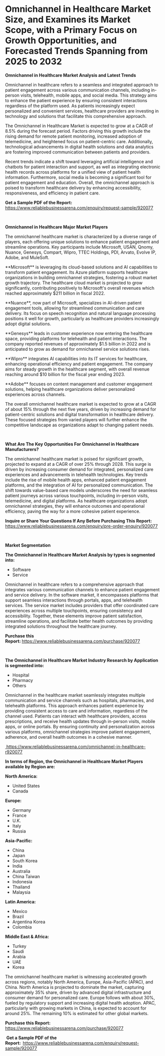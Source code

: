 <p><h1>Omnichannel in Healthcare Market Size, and Examines its Market Scope, with a Primary Focus on Growth Opportunities, and Forecasted Trends Spanning from 2025 to 2032</h1></p><p><strong>Omnichannel in Healthcare Market Analysis and Latest Trends</strong></p>
<p><p>Omnichannel in healthcare refers to a seamless and integrated approach to patient engagement across various communication channels, including in-person visits, telehealth, mobile apps, and social media. This strategy aims to enhance the patient experience by ensuring consistent interactions regardless of the platform used. As patients increasingly expect personalized and convenient services, healthcare providers are investing in technology and solutions that facilitate this comprehensive approach.</p><p>The Omnichannel in Healthcare Market is expected to grow at a CAGR of 8.5% during the forecast period. Factors driving this growth include the rising demand for remote patient monitoring, increased adoption of telemedicine, and heightened focus on patient-centric care. Additionally, technological advancements in digital health solutions and data analytics are fostering improved communication between patients and providers.</p><p>Recent trends indicate a shift toward leveraging artificial intelligence and chatbots for patient interaction and support, as well as integrating electronic health records across platforms for a unified view of patient health information. Furthermore, social media is becoming a significant tool for patient engagement and education. Overall, the omnichannel approach is poised to transform healthcare delivery by enhancing accessibility, responsiveness, and efficiency in patient care.</p></p>
<p><strong>Get a Sample PDF of the Report:&nbsp;</strong> <a href="https://www.reliablebusinessarena.com/enquiry/request-sample/920077?utm_campaign=3281&utm_medium=2&utm_source=Github&utm_content=ia&utm_term=17042025&utm_id=omnichannel-in-healthcare">https://www.reliablebusinessarena.com/enquiry/request-sample/920077</a></p>
<p>&nbsp;</p>
<p><strong>Omnichannel in Healthcare Major Market Players</strong></p>
<p><p>The omnichannel healthcare market is characterized by a diverse range of players, each offering unique solutions to enhance patient engagement and streamline operations. Key participants include Microsoft, USAN, Qnomy, Nuance, Genesys, Compart, Wipro, TTEC Holdings, PDI, Arvato, Evolve IP, Adobe, and MuleSoft.</p><p>**Microsoft** is leveraging its cloud-based solutions and AI capabilities to transform patient engagement. Its Azure platform supports healthcare organizations in building omnichannel strategies, fostering a robust market growth trajectory. The healthcare cloud market is projected to grow significantly, contributing positively to Microsoft's overall revenues which reached approximately $211 billion in fiscal 2022.</p><p>**Nuance**, now part of Microsoft, specializes in AI-driven patient engagement tools, allowing for streamlined communication and care delivery. Its focus on speech recognition and natural language processing positions it well for growth, particularly as healthcare providers increasingly adopt digital solutions. </p><p>**Genesys** leads in customer experience now entering the healthcare space, providing platforms for telehealth and patient interactions. The company reported revenues of approximately $1.5 billion in 2022 and is anticipated to grow as demand for omnichannel service solutions rises.</p><p>**Wipro** integrates AI capabilities into its IT services for healthcare, enhancing operational efficiency and patient engagement. The company aims for steady growth in the healthcare segment, with overall revenue reaching around $10 billion for the fiscal year ending 2023.</p><p>**Adobe** focuses on content management and customer engagement solutions, helping healthcare organizations deliver personalized experiences across channels. </p><p>The overall omnichannel healthcare market is expected to grow at a CAGR of about 15% through the next five years, driven by increasing demand for patient-centric solutions and digital transformation in healthcare delivery. These focused strategies from varied players will further enhance the competitive landscape as organizations adapt to changing patient needs.</p></p>
<p>&nbsp;</p>
<p><strong>What Are The Key Opportunities For Omnichannel in Healthcare Manufacturers?</strong></p>
<p><p>The omnichannel healthcare market is poised for significant growth, projected to expand at a CAGR of over 25% through 2028. This surge is driven by increasing consumer demand for integrated, personalized care experiences and advancements in telehealth technologies. Key trends include the rise of mobile health apps, enhanced patient engagement platforms, and the integration of AI for personalized communication. The shift towards value-based care models underscores the need for seamless patient journeys across various touchpoints, including in-person visits, telemedicine, and digital platforms. As healthcare organizations adopt omnichannel strategies, they will enhance outcomes and operational efficiency, paving the way for a more cohesive patient experience.</p></p>
<p><strong>Inquire or Share Your Questions If Any Before Purchasing This Report:</strong> <a href="https://www.reliablebusinessarena.com/enquiry/pre-order-enquiry/920077?utm_campaign=3281&utm_medium=2&utm_source=Github&utm_content=ia&utm_term=17042025&utm_id=omnichannel-in-healthcare">https://www.reliablebusinessarena.com/enquiry/pre-order-enquiry/920077</a></p>
<p>&nbsp;</p>
<p><strong>Market Segmentation</strong></p>
<p><strong>The Omnichannel in Healthcare Market Analysis by types is segmented into:</strong></p>
<p><ul><li>Software</li><li>Service</li></ul></p>
<p><p>Omnichannel in healthcare refers to a comprehensive approach that integrates various communication channels to enhance patient engagement and service delivery. In the software market, it encompasses platforms that support seamless interactions through portals, apps, and telehealth services. The service market includes providers that offer coordinated care experiences across multiple touchpoints, ensuring consistency and accessibility. Together, these elements improve patient satisfaction, streamline operations, and facilitate better health outcomes by providing integrated solutions throughout the healthcare journey.</p></p>
<p><strong>Purchase this Report:&nbsp;</strong><a href="https://www.reliablebusinessarena.com/purchase/920077?utm_campaign=3281&utm_medium=2&utm_source=Github&utm_content=ia&utm_term=17042025&utm_id=omnichannel-in-healthcare">https://www.reliablebusinessarena.com/purchase/920077</a></p>
<p>&nbsp;</p>
<p><strong>The Omnichannel in Healthcare Market Industry Research by Application is segmented into:</strong></p>
<p><ul><li>Hospital</li><li>Pharmacy</li><li>Others</li></ul></p>
<p><p>Omnichannel in the healthcare market seamlessly integrates multiple communication and service channels such as hospitals, pharmacies, and telehealth platforms. This approach enhances patient experience by providing consistent access to care and information, regardless of the channel used. Patients can interact with healthcare providers, access prescriptions, and receive health updates through in-person visits, mobile apps, or online portals. By ensuring continuity and personalization across various platforms, omnichannel strategies improve patient engagement, adherence, and overall health outcomes in a cohesive manner.</p></p>
<p><a href="https://www.reliablebusinessarena.com/omnichannel-in-healthcare-r920077?utm_campaign=3281&utm_medium=2&utm_source=Github&utm_content=ia&utm_term=17042025&utm_id=omnichannel-in-healthcare">&nbsp;https://www.reliablebusinessarena.com/omnichannel-in-healthcare-r920077</a></p>
<p><strong>In terms of Region, the Omnichannel in Healthcare Market Players available by Region are:</strong></p>
<p>
    <p> <strong> North America: </strong>
        <ul>
            <li>United States</li>
            <li>Canada</li>
        </ul>
        </p> 
    <p> <strong> Europe: </strong>
        <ul>
            <li>Germany</li>
            <li>France</li>
            <li>U.K.</li>
            <li>Italy</li>
            <li>Russia</li>
        </ul>
        </p> 
    <p> <strong> Asia-Pacific: </strong>
        <ul>
            <li>China</li>
            <li>Japan</li>
            <li>South Korea</li>
            <li>India</li>
            <li>Australia</li>
            <li>China Taiwan</li>
            <li>Indonesia</li>
            <li>Thailand</li>
            <li>Malaysia</li>
        </ul>
        </p> 
    <p> <strong> Latin America: </strong>
        <ul>
            <li>Mexico</li>
            <li>Brazil</li>
            <li>Argentina Korea</li>
            <li>Colombia</li>
        </ul>
        </p> 
    <p> <strong> Middle East & Africa: </strong>
        <ul>
            <li>Turkey</li>
            <li>Saudi</li>
            <li>Arabia</li>
            <li>UAE</li>
            <li>Korea</li>
        </ul>
    </p>
    </p>
<p><p>The omnichannel healthcare market is witnessing accelerated growth across regions, notably North America, Europe, Asia-Pacific (APAC), and China. North America is projected to dominate the market, capturing approximately 35% share, driven by advanced digital infrastructure and consumer demand for personalized care. Europe follows with about 30%, fueled by regulatory support and increasing digital health adoption. APAC, particularly with growing markets in China, is expected to account for around 25%. The remaining 10% is estimated for other global markets.</p></p>
<p><strong>Purchase this Report: </strong><a href="https://www.reliablebusinessarena.com/purchase/920077?utm_campaign=3281&utm_medium=2&utm_source=Github&utm_content=ia&utm_term=17042025&utm_id=omnichannel-in-healthcare">https://www.reliablebusinessarena.com/purchase/920077</a></p>
<p>&nbsp;<strong>Get a Sample PDF of the Report:&nbsp;&nbsp;</strong><a href="https://www.reliablebusinessarena.com/enquiry/request-sample/920077?utm_campaign=3281&utm_medium=2&utm_source=Github&utm_content=ia&utm_term=17042025&utm_id=omnichannel-in-healthcare">https://www.reliablebusinessarena.com/enquiry/request-sample/920077</a></p>
<p><strong></strong></p>
<p><p></p><p></p><p></p></p>